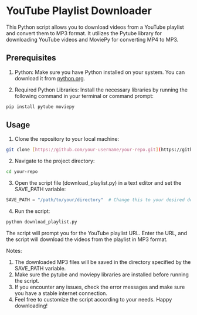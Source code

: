# YouTube Playlist Downloader

This Python script allows you to download videos from a YouTube playlist and convert them to MP3 format. It utilizes the Pytube library for downloading YouTube videos and MoviePy for converting MP4 to MP3.

## Prerequisites

1. Python: Make sure you have Python installed on your system. You can download it from [python.org](https://www.python.org/).

2. Required Python Libraries: Install the necessary libraries by running the following command in your terminal or command prompt:

```bash
pip install pytube moviepy
```

## Usage

1. Clone the repository to your local machine:

```bash
git clone [https://github.com/your-username/your-repo.git](https://github.com/solankikeval166/Youtube-Playlist-downloader-MP3-.git)
```

2. Navigate to the project directory:

```bash
cd your-repo
```
3. Open the script file (download_playlist.py) in a text editor and set the SAVE_PATH variable:

```python
SAVE_PATH = "/path/to/your/directory"  # Change this to your desired download directory
```

4. Run the script:

```bash
python download_playlist.py
```

The script will prompt you for the YouTube playlist URL. Enter the URL, and the script will download the videos from the playlist in MP3 format.

Notes:
1. The downloaded MP3 files will be saved in the directory specified by the SAVE_PATH variable.
2. Make sure the pytube and moviepy libraries are installed before running the script.
3. If you encounter any issues, check the error messages and make sure you have a stable internet connection.
4. Feel free to customize the script according to your needs. Happy downloading!
